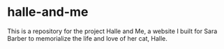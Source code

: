 # halle-and-me

This is a repository for the project Halle and Me, a website I built for Sara Barber to memorialize the life and love of her cat, Halle. 

